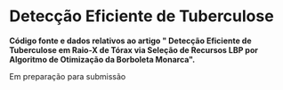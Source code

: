 # Detecção Eficiente de Tuberculose 

<b>Código fonte e dados relativos ao artigo " Detecção Eficiente de Tuberculose em Raio-X de Tórax via  Seleção de Recursos LBP por Algoritmo de Otimização da Borboleta Monarca".</b>


Em preparação para submissão
